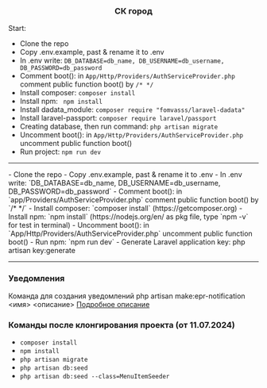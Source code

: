 <h3 align="center">СК город</h3>

Start:

- Clone the repo
- Copy .env.example, past & rename it to .env
- In .env write: `DB_DATABASE=db_name, DB_USERNAME=db_username, DB_PASSWORD=db_password`
- Comment boot(): in `App/Http/Providers/AuthServiceProvider.php` comment public function boot() by `/* */`
- Install composer: `composer install`
- Install npm: ` npm install`
- Install dadata_module: `composer require "fomvasss/laravel-dadata"`
- Install laravel-passport: `composer require laravel/passport`
- Creating database, then run command: `php artisan migrate`
- Uncomment boot(): in `App/Http/Providers/AuthServiceProvider.php` uncomment public function boot()
- Run project: `npm run dev`

<hr>
- Clone the repo
- Copy .env.example, past & rename it to .env
- In .env write: `DB_DATABASE=db_name, DB_USERNAME=db_username, DB_PASSWORD=db_password`
- Comment boot(): in `app/Providers/AuthServiceProvider.php` comment public function boot() by `/* */`
- Install composer: `composer install` (https://getcomposer.org)
- Install npm: `npm install` (https://nodejs.org/en/ as pkg file, type `npm -v` for test in terminal)
- Uncomment boot(): in `App/Http/Providers/AuthServiceProvider.php` uncomment public function boot()
- Run npm: `npm run dev`
- Generate Laravel application key: php artisan key:generate
<hr>

### Уведомления

Команда для создания уведомлений php artisan make:epr-notification <имя> <описание>
[Подробное описание](https://gitlab.sk-gorod.com/dev/erp/-/wikis/%D0%A3%D0%B2%D0%B5%D0%B4%D0%BE%D0%BC%D0%BB%D0%B5%D0%BD%D0%B8%D1%8F)

### Команды после клонгирования проекта (от 11.07.2024)

- `composer install`
- `npm install`
- `php artisan migrate`
- `php artisan db:seed`
- `php artisan db:seed --class=MenuItemSeeder`

